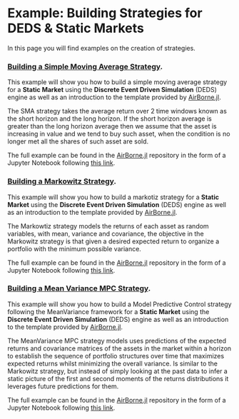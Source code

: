 # Example: Building Strategies for DEDS & Static Markets
In this page you will find examples on the creation of strategies.

### [Building a Simple Moving Average Strategy](https://github.com/JuDO-dev/AirBorne.jl/blob/dev/docs/example_notebooks/SMA_Example.ipynb).
This example will show you how to build a simple moving average strategy for a **Static Market** using the **Discrete Event Driven Simulation** (DEDS) engine as well as an introduction to the template provided by [AirBorne.jl](https://github.com/JuDO-dev/AirBorne.jl). 

The SMA strategy takes the average return over 2 time windows known as the short horizon and the long horizon. If the short horizon average is greater than the long horizon average then we assume that the asset is increasing in value and we tend to buy such asset, when the condition is no longer met all the shares of such asset are sold.

The full example can be found in the [AirBorne.jl](https://github.com/JuDO-dev/AirBorne.jl) repository in the form of a Jupyter Notebook following [this link](https://github.com/JuDO-dev/AirBorne.jl/blob/dev/docs/example_notebooks/SMA_Example.ipynb).


### [Building a Markowitz Strategy](https://github.com/JuDO-dev/AirBorne.jl/blob/dev/docs/example_notebooks/Markowitz_Example.ipynb).
This example will show you how to build a markotiz strategy for a **Static Market** using the **Discrete Event Driven Simulation** (DEDS) engine as well as an introduction to the template provided by [AirBorne.jl](https://github.com/JuDO-dev/AirBorne.jl). 

The Markowtiz strategy models the returns of each asset as random variables, with mean, variance and covariance, the objective in the Markowitz strategy is that given a desired expected return to organize a portfolio with the minimum possible variance. 

The full example can be found in the [AirBorne.jl](https://github.com/JuDO-dev/AirBorne.jl) repository in the form of a Jupyter Notebook following [this link](https://github.com/JuDO-dev/AirBorne.jl/blob/dev/docs/example_notebooks/Markowitz_Example.ipynb).


### [Building a Mean Variance MPC  Strategy](https://github.com/JuDO-dev/AirBorne.jl/blob/mpc/docs/example_notebooks/MPC_Example.ipynb).
This example will show you how to build a Model Predictive Control strategy following the MeanVariance framework for a **Static Market** using the **Discrete Event Driven Simulation** (DEDS) engine as well as an introduction to the template provided by [AirBorne.jl](https://github.com/JuDO-dev/AirBorne.jl). 

The MeanVariance MPC strategy models uses predictions of the expected returns and covariance matrices of the assets in the market within a horizon to establish the sequence of portfolio structures over time that maximizes expected returns whilst minimizing the overall variance. Is similar to the Markowitz strategy, but instead of simply looking at the past data to infer a static picture of the first and second moments of the returns distributions it leverages future predictions for them.

The full example can be found in the [AirBorne.jl](https://github.com/JuDO-dev/AirBorne.jl) repository in the form of a Jupyter Notebook following [this link](https://github.com/JuDO-dev/AirBorne.jl/blob/mpc/docs/example_notebooks/MPC_Example.ipynb).